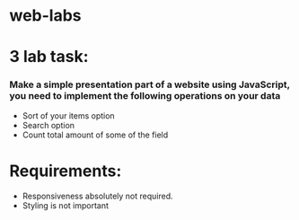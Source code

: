 # web-labs

# 3 lab task: 
### Make a simple presentation part of a website using JavaScript, you need to implement the following operations on your data
- Sort of your items option
- Search option
- Count total amount of some of the field

# Requirements:
- Responsiveness absolutely not required.
- Styling is not important


